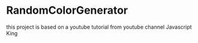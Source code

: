 # RandomColorGenerator
this project is based on a youtube tutorial from youtube channel Javascript King
